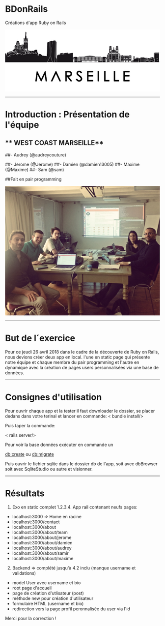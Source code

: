 # BDonRails
Créations d'app Ruby on Rails



![alt tag](images/img-marseille-3.png)

-------------

# Introduction : Présentation de l'équipe

## ** WEST COAST MARSEILLE**
##- Audrey (@audreycouture)

##- Jerome (@Jerome)
##- Damien (@damien13005)
##- Maxime (@Maxime)
##- Sam 	(@sam)

##Fait en pair programming

![alt tag](images/pairProgramming.jpg)

-------------

# But de l´exercice

Pour ce jeudi 26 avril 2018 dans le cadre de la découverte de Ruby on Rails, nous devions créer deux app en local. l'une en static page qui présente notre équipe et chaque membre du pair programming et l'autre en dynamique avec la création de pages users personnalisées via une base de données.

------------

# Consignes d'utilisation

Pour ouvrir chaque app et la tester il faut downloader le dossier, se placer dedans dans votre terinal et lancer en commande:
< bundle install/>

Puis taper la commande:

< rails server/>


Pour voir la base données exécuter en commande un

<db:create>
ou
<db:migrate> 

Puis ouvrir le fichier sqlite dans le dossier db de l'app, soit avec dbBrowser soit avec SqliteStudio ou autre et visionner.


------------

# Résultats
1. Exo en static complet
1.2.3.4. App rail contenant neufs pages:
- localhost:3000  => Home en racine
- localhost:3000/contact
- localhost:3000/about
- localhost:3000/about/team
- localhost:3000/about/jerome
- localhost:3000/about/damien
- localhost:3000/about/audrey
- localhost:3000/about/samir
- localhost:3000/about/maxime


2. Backend => complété jusqu'à 4.2 inclu (manque username et validations)
- model User avec username et bio
- root page d'accueil
- page de création d'utlisateur (post)
- méthode new pour création d'utilisateur
- formulaire HTML (username et bio)
- redirection vers la page profil peronnalisée du user via l'id








Merci pour la correction ! 
